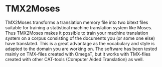 # TMX2Moses
TMX2Moses transforms a translation memory file into two bitext files suitable for training a statistical machine translation system like Moses.
Thus TMX2Moses makes it possible to train your machine translation system on a corpus consisting of the documents you (or some one else) have translated. This is a great advantage as the vocabulary and style is adapted to the domain you are working on. The software has been tested mainly on TMX-files created with OmegaT, but it works with TMX-files created with other CAT-tools (Computer Aided Translation) as well.
